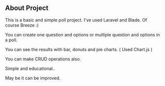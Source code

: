 

## About Project

This is a basic and simple poll project. I've used Laravel and Blade. Of course Breeze :)

You can create one question and options or multiple question and options in a poll.

You can see the results with bar, donuts and pie charts. ( Used Chart.js )

You can make CRUD operations also.

Simple and educational..

May be it can be improved.

